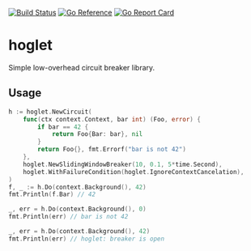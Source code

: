 [![Build Status](https://github.com/exaring/hoglet/actions/workflows/main.yaml/badge.svg)](https://github.com/exaring/hoglet/actions/workflows/main.yaml)
[![Go Reference](https://pkg.go.dev/badge/github.com/exaring/hoglet.svg)](https://pkg.go.dev/github.com/exaring/hoglet)
[![Go Report Card](https://goreportcard.com/badge/github.com/exaring/hoglet)](https://goreportcard.com/report/github.com/exaring/hoglet)

# hoglet

Simple low-overhead circuit breaker library.

## Usage

```go
h := hoglet.NewCircuit(
    func(ctx context.Context, bar int) (Foo, error) {
        if bar == 42 {
            return Foo{Bar: bar}, nil
        }
        return Foo{}, fmt.Errorf("bar is not 42")
    },
    hoglet.NewSlidingWindowBreaker(10, 0.1, 5*time.Second),
    hoglet.WithFailureCondition(hoglet.IgnoreContextCancelation),
)
f, _ := h.Do(context.Background(), 42)
fmt.Println(f.Bar) // 42

_, err = h.Do(context.Background(), 0)
fmt.Println(err) // bar is not 42

_, err = h.Do(context.Background(), 42)
fmt.Println(err) // hoglet: breaker is open
```
